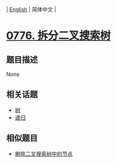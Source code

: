 
| [English](README_EN.md) | 简体中文 |
# [0776. 拆分二叉搜索树](https://leetcode-cn.com/problems/split-bst/)
## 题目描述
None
## 相关话题
- [树](https://leetcode-cn.com/tag/tree)
- [递归](https://leetcode-cn.com/tag/recursion)
## 相似题目
- [删除二叉搜索树中的节点](../delete-node-in-a-bst/README.md)
